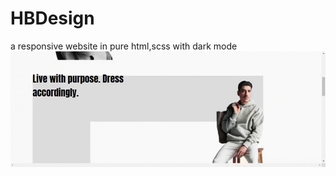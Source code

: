 # HBDesign
a responsive website in pure html,scss with dark mode
![Demo](demo/hBdesign-preview.gif)
